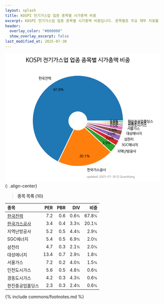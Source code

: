```yaml
---
layout: splash
title: KOSPI 전기가스업 업종 종목별 시가총액 비중
excerpt: KOSPI 전기가스업 업종 종목별 시가총액 비중입니다. 종목별로 주요 재무 지표를 함께 표시합니다.
header:
  overlay_color: "#800000"
  show_overlay_excerpt: false
last_modified_at: 2025-07-30
---
```



![KOSPI 전기가스업 업종 종목별 시가총액 비중](/stats/sector/images/kospi_업종_전기가스업_종목.png){: .align-center}


> **종목 목록 (10)**<a id="list"></a>

| **종목** | **PER** | **PBR** | **DIV** | **비중** |
| :------- | ------: | ------: | ------: | -------: |
| [한국전력](/015760/) | 7.2 | 0.6 | 0.6<small>%</small> | 67.8<small>%</small> |
| [한국가스공사](/036460/) | 3.4 | 0.4 | 3.3<small>%</small> | 20.1<small>%</small> |
| 지역난방공사 | 5.2 | 0.5 | 4.4<small>%</small> | 2.9<small>%</small> |
| SGC에너지 | 5.4 | 0.5 | 6.9<small>%</small> | 2.0<small>%</small> |
| 삼천리 | 4.7 | 0.3 | 2.1<small>%</small> | 2.0<small>%</small> |
| 대성에너지 | 13.4 | 0.7 | 2.9<small>%</small> | 1.8<small>%</small> |
| 서울가스 | 7.2 | 0.2 | 4.0<small>%</small> | 1.5<small>%</small> |
| 인천도시가스 | 5.6 | 0.5 | 4.8<small>%</small> | 0.6<small>%</small> |
| 경동도시가스 | 4.2 | 0.3 | 4.3<small>%</small> | 0.6<small>%</small> |
| 한진중공업홀딩스 | 2.3 | 0.3 | 2.4<small>%</small> | 0.6<small>%</small> |

{% include commons/footnotes.md %}